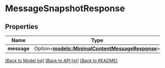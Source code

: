 # MessageSnapshotResponse

## Properties

Name | Type | Description | Notes
------------ | ------------- | ------------- | -------------
**message** | Option<[**models::MinimalContentMessageResponse**](MinimalContentMessageResponse.md)> |  | [optional]

[[Back to Model list]](../README.md#documentation-for-models) [[Back to API list]](../README.md#documentation-for-api-endpoints) [[Back to README]](../README.md)


